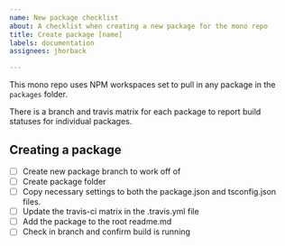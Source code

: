 ```yaml
---
name: New package checklist
about: A checklist when creating a new package for the mono repo
title: Create package [name]
labels: documentation
assignees: jhorback

---
```


This mono repo uses NPM workspaces set to pull in any package in the `packages` folder.

There is a branch and travis matrix for each package to report build statuses for individual packages. 

## Creating a package
- [ ] Create new package branch to work off of
- [ ] Create package folder
- [ ] Copy necessary settings to both the package.json and tsconfig.json files. 
- [ ] Update the travis-ci matrix in the .travis.yml file
- [ ] Add the package to the root readme.md
- [ ] Check in branch and confirm build is running
